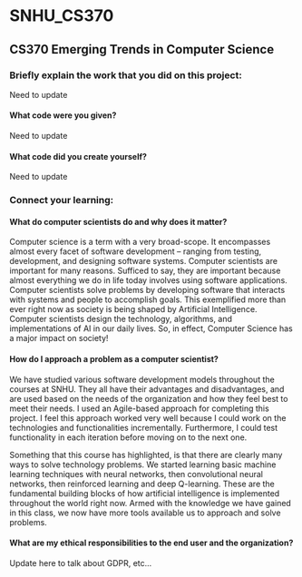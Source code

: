 # SNHU_CS370
## CS370 Emerging Trends in Computer Science  
  
### Briefly explain the work that you did on this project:  
Need to update  
  
#### What code were you given?  
Need to update  
  
#### What code did you create yourself?  
Need to update  
  
### Connect your learning:  
#### What do computer scientists do and why does it matter?  
Computer science is a term with a very broad-scope. It encompasses almost every facet of software development – ranging from testing, development, and designing software systems. Computer scientists are important for many reasons. Sufficed to say, they are important because almost everything we do in life today involves using software applications. Computer scientists solve problems by developing software that interacts with systems and people to accomplish goals. This exemplified more than ever right now as society is being shaped by Artificial Intelligence. Computer scientists design the technology, algorithms, and implementations of AI in our daily lives. So, in effect, Computer Science has a major impact on society!  
  
#### How do I approach a problem as a computer scientist?  
We have studied various software development models throughout the courses at SNHU. They all have their advantages and disadvantages, and are used based on the needs of the organization and how they feel best to meet their needs. I used an Agile-based approach for completing this project. I feel this approach worked very well because I could work on the technologies and functionalities incrementally. Furthermore, I could test functionality in each iteration before moving on to the next one.  
  
Something that this course has highlighted, is that there are clearly many ways to solve technology problems. We started learning basic machine learning techniques with neural networks, then convolutional neural networks, then reinforced learning and deep Q-learning. These are the fundamental building blocks of how artificial intelligence is implemented throughout the world right now. Armed with the knowledge we have gained in this class, we now have more tools available us to approach and solve problems.  
  
#### What are my ethical responsibilities to the end user and the organization?  
Update here to talk about GDPR, etc...
